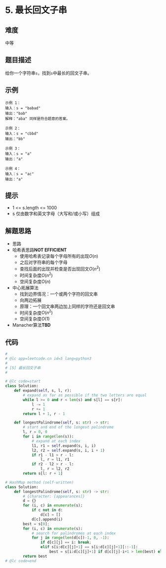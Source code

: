 # 5. 最长回文子串
## 难度
中等  
  
## 题目描述
给你一个字符串`s`，找到`s`中最长的回文子串。  
  
## 示例
```
示例 1：
输入：s = "babad"
输出："bab"
解释："aba" 同样是符合题意的答案。

示例 2：
输入：s = "cbbd"
输出："bb"

示例 3：
输入：s = "a"
输出："a"

示例 4：
输入：s = "ac"
输出："a"
```
  
## 提示
- 1 <= s.length <= 1000  
- s 仅由数字和英文字母（大写和/或小写）组成  
  
## 解题思路 
- 思路  
- 哈希表思路**NOT EFFICIENT**  
  - 使用哈希表记录每个字母所有的出现$O(n)$
  - 之后对字符串的每个字母
  - 查找后面的出现并检查是否出现回文$O(n^2)$
  - 时间复杂度$O(n^2)$
  - 空间复杂度$O(n)$
- 中心拓展算法
  - 找到边界情况：一个或两个字符的回文串
  - 向两边拓展
  - 原理：一个回文串两边加上同样的字符还是回文串
  - 时间复杂度$O(n^2)$
  - 空间复杂度$O(1)$
- Manacher算法**TBD**
  
## 代码
``` python
#
# @lc app=leetcode.cn id=5 lang=python3
#
# [5] 最长回文子串
#

# @lc code=start
class Solution:
    def expand(self, s, l, r):
        # expand as far as possible if the two letters are equal
        while l >= 0 and r < len(s) and s[l] == s[r]:
            l -= 1
            r += 1
        return l + 1, r - 1

    def longestPalindrome(self, s: str) -> str:
        # start and end of the longest palindrome
        l, r = 0, 0
        for i in range(len(s)):
            # expand at each index
            l1, r1 = self.expand(s, i, i)
            l2, r2 = self.expand(s, i, i + 1)
            if r1 - l1 > r - l:
                l, r = l1, r1
            if r2 - l2 > r - l:
                l, r = l2, r2
        return s[l: r + 1]
```  
  
```python
# HashMap method (self-written)
class Solution:
    def longestPalindrome(self, s: str) -> str:
        # {character: [appearances]}
        d = {}
        for (i, c) in enumerate(s):
            if c not in d:
                d[c] = []
            d[c].append(i)
        best = s[0];
        for (i, c) in enumerate(s):
            # search for palindromes at each index
            for j in range(len(d[c])-1, 0, -1):
                if d[c][j] == i: break;
                elif s[i:d[c][j]+1] == s[i:d[c][j]+1][::-1]:
                    best = s[i:d[c][j]+1] if d[c][j]-i+1 > len(best) else best
        return best
# @lc code=end
```  
  